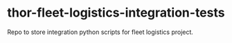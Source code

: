 # thor-fleet-logistics-integration-tests
Repo to store integration python scripts for fleet logistics project.
